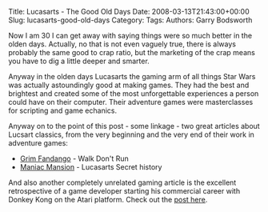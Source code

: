Title: Lucasarts - The Good Old Days
Date: 2008-03-13T21:43:00+00:00
Slug: lucasarts-good-old-days
Category: 
Tags: 
Authors: Garry Bodsworth

Now I am 30 I can get away with saying things were so much better in the olden days.  Actually, no that is not even vaguely true, there is always probably the same good to crap ratio, but the marketing of the crap means you have to dig a little deeper and smarter.

Anyway in the olden days Lucasarts the gaming arm of all things Star Wars was actually astoundingly good at making games.  They had the best and brightest and created some of the most unforgettable experiences a person could have on their computer.  Their adventure games were masterclasses for scripting and game echanics.

Anyway on to the point of this post - some linkage - two great articles about Lucsart classics, from the very beginning and the very end of their work in adventure games:
* <a href="http://www.escapistmagazine.com/articles/view/issues/issue_139/2994-Walk-Don-t-Run">Grim Fandango</a> - Walk Don't Run
* <a href="http://www.mixnmojo.com/features/read.php?article=maniacmansion">Maniac Mansion</a> - Lucasarts Secret history

And also another completely unrelated gaming article is the excellent retrospective of a game developer starting his commercial career with Donkey Kong on the Atari platform.  Check out the <a href="http://www.dadhacker.com/blog/?p=987">post here</a>.
